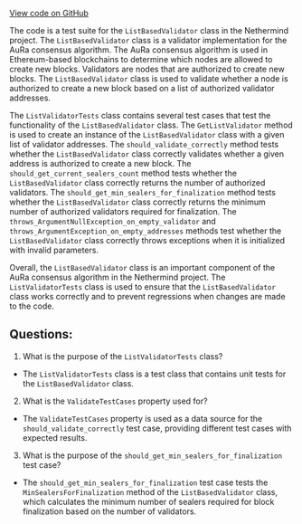 [View code on GitHub](https://github.com/NethermindEth/nethermind/src/Nethermind/Nethermind.AuRa.Test/Validators/ListValidatorTests.cs)

The code is a test suite for the `ListBasedValidator` class in the Nethermind project. The `ListBasedValidator` class is a validator implementation for the AuRa consensus algorithm. The AuRa consensus algorithm is used in Ethereum-based blockchains to determine which nodes are allowed to create new blocks. Validators are nodes that are authorized to create new blocks. The `ListBasedValidator` class is used to validate whether a node is authorized to create a new block based on a list of authorized validator addresses.

The `ListValidatorTests` class contains several test cases that test the functionality of the `ListBasedValidator` class. The `GetListValidator` method is used to create an instance of the `ListBasedValidator` class with a given list of validator addresses. The `should_validate_correctly` method tests whether the `ListBasedValidator` class correctly validates whether a given address is authorized to create a new block. The `should_get_current_sealers_count` method tests whether the `ListBasedValidator` class correctly returns the number of authorized validators. The `should_get_min_sealers_for_finalization` method tests whether the `ListBasedValidator` class correctly returns the minimum number of authorized validators required for finalization. The `throws_ArgumentNullException_on_empty_validator` and `throws_ArgumentException_on_empty_addresses` methods test whether the `ListBasedValidator` class correctly throws exceptions when it is initialized with invalid parameters.

Overall, the `ListBasedValidator` class is an important component of the AuRa consensus algorithm in the Nethermind project. The `ListValidatorTests` class is used to ensure that the `ListBasedValidator` class works correctly and to prevent regressions when changes are made to the code.
## Questions: 
 1. What is the purpose of the `ListValidatorTests` class?
- The `ListValidatorTests` class is a test class that contains unit tests for the `ListBasedValidator` class.

2. What is the `ValidateTestCases` property used for?
- The `ValidateTestCases` property is used as a data source for the `should_validate_correctly` test case, providing different test cases with expected results.

3. What is the purpose of the `should_get_min_sealers_for_finalization` test case?
- The `should_get_min_sealers_for_finalization` test case tests the `MinSealersForFinalization` method of the `ListBasedValidator` class, which calculates the minimum number of sealers required for block finalization based on the number of validators.